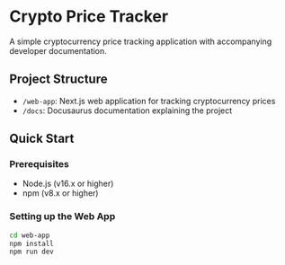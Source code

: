 # Crypto Price Tracker

A simple cryptocurrency price tracking application with accompanying developer documentation.

## Project Structure

- `/web-app`: Next.js web application for tracking cryptocurrency prices
- `/docs`: Docusaurus documentation explaining the project

## Quick Start

### Prerequisites

- Node.js (v16.x or higher)
- npm (v8.x or higher)

### Setting up the Web App

```bash
cd web-app
npm install
npm run dev